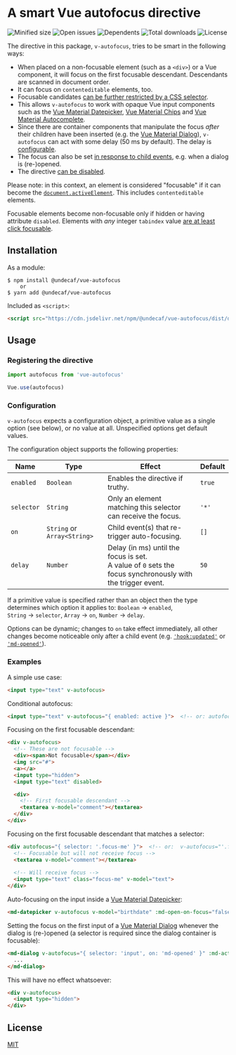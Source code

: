 # A smart Vue autofocus directive

![Minified size](https://badgen.net/bundlephobia/min/@undecaf/vue-autofocus)
![Open issues](https://badgen.net/github/open-issues/undecaf/vue-autofocus)
![Dependents](https://badgen.net/npm/dependents/@undecaf/vue-autofocus)
![Total downloads](https://badgen.net/npm/dt/@undecaf/vue-autofocus)
![License](https://badgen.net/github/license/undecaf/vue-autofocus)


The directive in this package, `v-autofocus`, tries to be smart in the following ways:

+   When placed on a non-focusable element (such as a `<div>`) or a Vue component, 
    it will focus on the first focusable descendant. Descendants are scanned in document order.
+   It can focus on `contenteditable` elements, too.
+   Focusable candidates [can be further restricted by a CSS selector](#configuration).
+   This allows `v-autofocus` to work with opaque Vue input components such as the
    [Vue Material Datepicker](https://vuematerial.io/components/datepicker),
    [Vue Material Chips](https://vuematerial.io/components/datepicker) and
    [Vue Material Autocomplete](https://vuematerial.io/components/autocomplete).
+   Since there are container components that manipulate the focus _after_ their children have been
    inserted (e.g. the [Vue Material Dialog](https://vuematerial.io/components/dialog)),
    `v-autofocus` can act with some delay (50&nbsp;ms by default). The delay is [configurable](#configuration).
+   The focus can also be set [in response to child events](#configuration), e.g. when a dialog is
    (re-)opened. 
+   The directive [can be disabled](#configuration).
    
Please note: in this context, an element is considered "focusable" if it can become the
[`document.activeElement`](https://developer.mozilla.org/en-US/docs/Web/API/DocumentOrShadowRoot/activeElement).
This includes `contenteditable` elements.

Focusable elements become non-focusable only if hidden or having attribute `disabled`.
Elements with _any_ integer `tabindex` value [are at least click focusable](https://html.spec.whatwg.org/multipage/interaction.html#the-tabindex-attribute).


## Installation

As a module:

```shell script
$ npm install @undecaf/vue-autofocus
    or
$ yarn add @undecaf/vue-autofocus
```

Included as `<script>`:

```html
<script src="https://cdn.jsdelivr.net/npm/@undecaf/vue-autofocus/dist/directives.min.js"></script>
```


## Usage

### Registering the directive

```javascript 1.8
import autofocus from 'vue-autofocus'

Vue.use(autofocus)
```


### Configuration

`v-autofocus` expects a configuration object, a primitive value as a single option (see below), or no
value at all. Unspecified options get default values.

The configuration object supports the following properties:

| Name | Type | Effect | Default |
|------|------|--------|---------|
| `enabled` | `Boolean` | Enables the directive if truthy. | `true` |
| `selector` | `String` | Only an element matching this selector can receive the focus. | `'*'` |
| `on` | `String` or `Array<String>` | Child event(s) that re-trigger auto-focusing.  | `[]` |
| `delay` | `Number` | Delay (in ms) until the focus is set.<br>A value of `0` sets the focus synchronously with the trigger event. | `50` |


If a primitive value is specified rather than an object then the type determines which option it applies to:
`Boolean`&nbsp;→&nbsp;`enabled`, `String`&nbsp;→&nbsp;`selector`, `Array`&nbsp;→&nbsp;`on`, `Number`&nbsp;→&nbsp;`delay`.

Options can be dynamic; changes to `on` take effect immediately, all other changes become noticeable only after a child event
(e.g. [`'hook:updated'`](https://twitter.com/DamianDulisz/status/981549658571968512) or
[`'md-opened'`](https://vuematerial.io/components/dialog)).

### Examples

A simple use case:

```html
<input type="text" v-autofocus>
```

Conditional autofocus:

```html
<input type="text" v-autofocus="{ enabled: active }">  <!-- or: autofocus="Boolean(active)" -->
```

Focusing on the first focusable descendant:

```html
<div v-autofocus>
  <!-- These are not focusable -->
  <div><span>Not focusable</span></div>
  <img src="#">
  <a></a>
  <input type="hidden">
  <input type="text" disabled>

  <div>
    <!-- First focusable descendant -->
    <textarea v-model="comment"></textarea>
  </div>    
</div>
```

Focusing on the first focusable descendant that matches a selector:

```html
<div autofocus="{ selector: '.focus-me' }">  <!-- or:  v-autofocus="'.focus-me'" -->
  <!-- Focusable but will not receive focus -->
  <textarea v-model="comment"></textarea>
    
  <!-- Will receive focus -->
  <input type="text" class="focus-me" v-model="text">
</div>
```

Auto-focusing on the input inside a [Vue Material Datepicker](https://vuematerial.io/components/datepicker):

```html
<md-datepicker v-autofocus v-model="birthdate" :md-open-on-focus="false" />
```

Setting the focus on the first input of a [Vue Material Dialog](https://vuematerial.io/components/dialog)
whenever the dialog is (re-)opened (a selector is required since the dialog container is
focusable):

```html
<md-dialog v-autofocus="{ selector: 'input', on: 'md-opened' }" :md-active="showDialog">
  ...
</md-dialog>
```

This will have no effect whatsoever:

```html
<div v-autofocus>
  <input type="hidden">
</div>
```


## License

[MIT](http://opensource.org/licenses/MIT)

